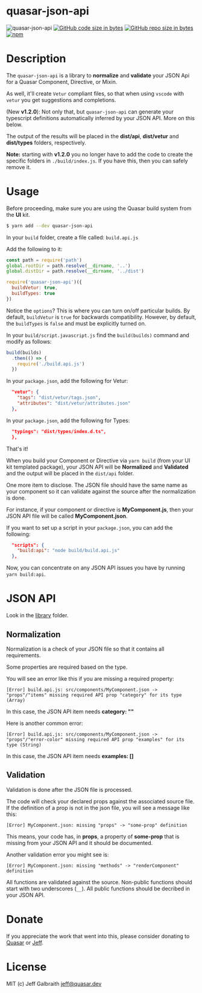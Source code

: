 # quasar-json-api

![quasar-json-api](https://img.shields.io/npm/v/quasar-json-api.svg?label=quasar-json-api)
[![GitHub code size in bytes](https://img.shields.io/github/languages/code-size/hawkeye64/quasar-json-api.svg)]()
[![GitHub repo size in bytes](https://img.shields.io/github/repo-size/hawkeye64/quasar-json-api.svg)]()
[![npm](https://img.shields.io/npm/dt/quasar-json-api.svg)](https://www.npmjs.com/package/quasar-json-api)

# Description
The `quasar-json-api` is a library to **normalize** and **validate** your JSON Api for a Quasar Component, Directive, or Mixin.

As well, it'll create `Vetur` compliant files, so that when using `vscode` with `vetur` you get suggestions and completions.

(New **v1.2.0**): Not only that, but `quasar-json-api` can generate your typescript definitions automatically inferred by your JSON API. More on this below.

The output of the results will be placed in the **dist/api**, **dist/vetur** and **dist/types** folders, respectively.

**Note:** starting with **v1.2.0** you no longer have to add the code to create the specific folders in `./build/index.js`. If you have this, then you can safely remove it.

# Usage

Before proceeding, make sure you are using the Quasar build system from the **UI** kit.

```bash
$ yarn add --dev quasar-json-api
```

In your `build` folder, create a file called: `build.api.js`

Add the following to it:

```js
const path = require('path')
global.rootDir = path.resolve(__dirname, '..')
global.distDir = path.resolve(__dirname, '../dist')

require('quasar-json-api')({
  buildVetur: true,
  buildTypes: true
})
```

Notice the `options`? This is where you can turn on/off particular builds. By default, `buildVetur` is `true` for backwards compatibility. However, by default, the `buildTypes` is `false` and must be explicitly turned on.

In your `build/script.javascript.js` find the `build(builds)` command and modify as follows:

```js
build(builds)
  .then(() => {
    require('./build.api.js')
  })
```

In your `package.json`, add the following for Vetur:

```json
  "vetur": {
    "tags": "dist/vetur/tags.json",
    "attributes": "dist/vetur/attributes.json"
  },
```

In your `package.json`, add the following for Types:

```json
  "typings": "dist/types/index.d.ts",
  },
```

That's it!

When you build your Component or Directive via `yarn build` (from your UI kit templated package), your JSON API will be **Normalized** and **Validated** and the output will be placed in the `dist/api` folder.

One more item to disclose. The JSON file should have the same name as your component so it can validate against the source after the normalization is done.

For instance, if your component or directive is **MyComponent.js**, then your JSON API file will be called **MyComponent.json**.

If you want to set up a script in your `package.json`, you can add the following:

```json
  "scripts": {
    "build:api": "node build/build.api.js"
  },
```

Now, you can concentrate on any JSON API issues you have by running `yarn build:api`.

# JSON API
Look in the [library](library) folder.


## Normalization
Normalization is a check of your JSON file so that it contains all requirements.

Some properties are required based on the type.

You will see an error like this if you are missing a required property:
```
[Error] build.api.js: src/components/MyComponent.json ->  "props"/"items" missing required API prop "category" for its type (Array)
```

In this case, the JSON API item needs **category: ""**

Here is another common error:
```
[Error] build.api.js: src/components/MyComponent.json ->  "props"/"error-color" missing required API prop "examples" for its type (String)
```

In this case, the JSON API item needs **examples: []**

## Validation
Validation is done after the JSON file is processed.

The code will check your declared props against the associated source file. If the definition of a prop is not in the json file, you will see a message like this:
```
[Error] MyComponent.json: missing "props" -> "some-prop" definition
```

This means, your code has, in **props**, a property of **some-prop** that is missing from your JSON API and it should be documented.

Another validation error you might see is:
```
[Error] MyComponent.json: missing "methods" -> "renderComponent" definition
```
All functions are validated against the source. Non-public functions should start with two underscores (`__`). All public functions should be decribed in your JSON API.

# Donate
If you appreciate the work that went into this, please consider donating to [Quasar](https://donate.quasar.dev) or [Jeff](https://github.com/sponsors/hawkeye64).

# License
MIT (c) Jeff Galbraith <jeff@quasar.dev>
